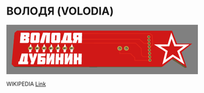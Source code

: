 # ВОЛОДЯ (VOLODIA)
<img src="IMAGES/3D.png" alt='VOLODIA' width='500' />

WIKIPEDIA [Link](https://en.wikipedia.org/wiki/Volodia_Dubinin)

